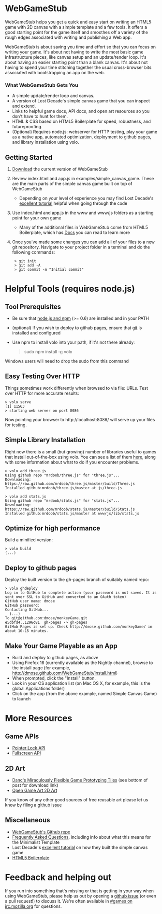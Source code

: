 # WebGameStub

WebGameStub helps you get a quick and easy start on writing an HTML5 game with 2D canvas with a simple template and a few tools.
It offers a good starting point for the game itself and smoothes off a variety of the rough edges associated with writing and publishing a Web app.

WebGameStub is about saving you time and effort so that you can focus on writing your game.
It's about not having to write the most basic game infrastructure pieces, like canvas setup and an update/render loop.
It's about having an easier starting point than a blank canvas.
It's about not having to spend your time stitching together the usual cross-browser bits associated with bootstrapping an app on the web.

### What WebGameStub Gets You

* A simple update/render loop and canvas.
* A version of Lost Decade's simple canvas game that you can inspect and extend.
* Links to helpful game docs, API docs, and open art resources so you don't have to hunt for them.
* HTML & CSS based on HTML5 Boilerplate for speed, robustness, and futureproofing.
* (Optional) Requires node.js: webserver for HTTP testing, play your game as a
    native app, automated optimization, deployment to github pages, and library
    installation using volo.

## Getting Started

1. [Download](https://github.com/mozilla/WebGameStub/zipball/develop) the current version of WebGameStub
2. Review index.html and app.js in examples/simple_canvas_game. These are the main parts of the simple canvas game built on top of WebGameStub
    * Depending on your level of experience you may find Lost Decade's [excellent tutorial](http://www.lostdecadegames.com/how-to-make-a-simple-html5-canvas-game/) helpful when going through the code
3. Use index.html and app.js in the www and www/js folders as a starting point for your own game
    * Many of the additional files in WebGameStub come from HTML5 Boilerplate, which has [Docs](http://html5boilerplate.com/docs/#the-core-of-html5-boilerplate) you can read to learn more
4. Once you've made some changes you can add all of your files to a new git repository.
Navigate to your project folder in a terminal and do the following commands:

        > git init
        > git add -A
        > git commit -m "Initial commit"

# Helpful Tools (requires node.js)

## Tool Prerequisites

* Be sure that [node.js and npm](http://nodejs.org/) (>= 0.6) are installed and in your PATH
* (optional) If you wish to deploy to github pages, ensure that
 [git](http://help.github.com/set-up-git-redirect) is installed and configured
* Use npm to install volo into your path, if it's not there already:

    > sudo npm install -g volo

Windows users will need to drop the sudo from this command

## Easy Testing Over HTTP 

Things sometimes work differently when browsed to via file: URLs.  Test over
HTTP for more accurate results:

    > volo serve
    [1] 11563
    > starting web server on port 8086
    
Now pointing your browser to http://localhost:8086/ will serve up your files
for testing.

## Simple Library Installation

Right now there is a small (but growing) number of libraries useful to games that install out-of-the-box using volo. You can see a list of them [here](https://github.com/mozilla/WebGameStub/wiki/game-library-volo-compatibility), along with some information about what to do if you encounter problems.

    > volo add three.js
    Using github repo "mrdoob/three.js" for "three.js"...
    Downloading: https://raw.github.com/mrdoob/three.js/master/build/Three.js
    Installed github:mrdoob/three.js/master at js/three.js

    > volo add stats.js
    Using github repo "mrdoob/stats.js" for "stats.js"...
    Downloading: https://raw.github.com/mrdoob/stats.js/master/build/Stats.js
    Installed github:mrdoob/stats.js/master at www/js/lib/stats.js

## Optimize for high performance

Build a minified version:

    > volo build
    (...)

## Deploy to github pages

Deploy the built version to the gh-pages branch of suitably named repo:

    > volo ghdeploy
    Log in to GitHub to complete action (your password is not saved. It is sent over SSL to GitHub and converted to an OAuth token)
    GitHub user name: dmose
    GitHub password:
    Contacting GitHub...
      (...)
    To git@github.com:dmose/monkeyGame.git
    e5dbfd4..1296c81  gh-pages -> gh-pages
    GitHub Pages is set up. Check http://dmose.github.com/monkeyGame/ in about 10-15 minutes.

## Make Your Game Playable as an App

* Build and deploy to github pages, as above
* Using Firefox 16 (currently available as the Nightly channel), browse to 
    the install page (for example,
    <http://dmose.github.com/WebGameStub/install.html>)
* When prompted, click the "Install" button.
* Look in your OS application list (on Mac OS X, for example, this is the global Applications folder)
* Click on the app (from the above example, named Simple Canvas Game) to launch

# More Resources

## Game APIs

* [Pointer Lock API](https://developer.mozilla.org/en/API/Pointer_Lock_API)
* [Fullscreen API](https://developer.mozilla.org/en/DOM/Using_full-screen_mode)

## 2D Art

* [Danc's Miraculously Flexible Game Prototyping Tiles](http://www.lostgarden.com/2007/05/dancs-miraculously-flexible-game.html) (see bottom of post for download link)
* [Open Game Art 2D Art](http://opengameart.org/art-search-advanced?keys=&field_art_type_tid[]=9&field_art_tags_tid_op=and&field_art_tags_tid=&name=&sort_by=count&sort_order=DESC&Collection=)

If you know of any other good sources of free reusable art please let us know by
filing a [github issue](https://github.com/mozilla/WebGameStub/issues)

## Miscellaneous

* [WebGameStub's Github repo](https://github.com/mozilla/WebGameStub/)
* [Frequently Asked Questions](https://github.com/mozilla/WebGameStub/wiki/Frequently-Asked-Questions), including info about what this means for the Minimalist Template
* Lost Decade's [excellent tutorial](http://www.lostdecadegames.com/how-to-make-a-simple-html5-canvas-game/) on how they built the  simple canvas game
* [HTML5 Boilerplate](http://html5boilerplate.com/)

# Feedback and helping out

If you run into something that's missing or that is getting in your way when using WebGameStub, please help us out by opening a [github issue](https://github.com/mozilla/WebGameStub/issues) (or even a pull request!) to discuss it.
We're often available in [#games on irc.mozilla.org](irc://irc.mozilla.org/#games) for questions.
